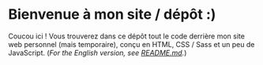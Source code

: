 # Bienvenue à mon site / dépôt :)

Coucou ici&nbsp;! Vous trouverez dans ce dépôt tout le code derrière mon site web personnel (mais temporaire), conçu en HTML, CSS / Sass et un peu de JavaScript. (*For the English version, see [README.md](README.md).*)
